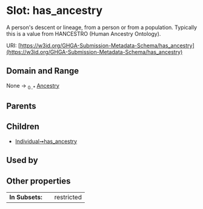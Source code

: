 
# Slot: has_ancestry


A person's descent or lineage, from a person or from a population. Typically this is a value from HANCESTRO (Human Ancestry Ontology).

URI: [https://w3id.org/GHGA-Submission-Metadata-Schema/has_ancestry](https://w3id.org/GHGA-Submission-Metadata-Schema/has_ancestry)


## Domain and Range

None &#8594;  <sub>0..\*</sub> [Ancestry](Ancestry.md)

## Parents


## Children

 *  [Individual➞has_ancestry](Individual_has_ancestry.md)

## Used by


## Other properties

|  |  |  |
| --- | --- | --- |
| **In Subsets:** | | restricted |

